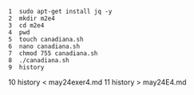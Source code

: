     1  sudo apt-get install jq -y
    2  mkdir m2e4
    3  cd m2e4
    4  pwd
    5  touch canadiana.sh
    6  nano canadiana.sh
    7  chmod 755 canadiana.sh
    8  ./canadiana.sh
    9  history
   10  history < may24exer4.md
   11  history > may24E4.md
